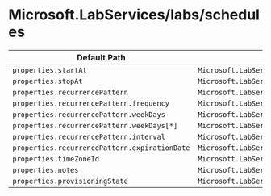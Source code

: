 # Microsoft.LabServices/labs/schedules

| Default Path | Alias |
|---|---|
| `properties.startAt` | `Microsoft.LabServices/labs/schedules/startAt` |
| `properties.stopAt` | `Microsoft.LabServices/labs/schedules/stopAt` |
| `properties.recurrencePattern` | `Microsoft.LabServices/labs/schedules/recurrencePattern` |
| `properties.recurrencePattern.frequency` | `Microsoft.LabServices/labs/schedules/recurrencePattern.frequency` |
| `properties.recurrencePattern.weekDays` | `Microsoft.LabServices/labs/schedules/recurrencePattern.weekDays` |
| `properties.recurrencePattern.weekDays[*]` | `Microsoft.LabServices/labs/schedules/recurrencePattern.weekDays[*]` |
| `properties.recurrencePattern.interval` | `Microsoft.LabServices/labs/schedules/recurrencePattern.interval` |
| `properties.recurrencePattern.expirationDate` | `Microsoft.LabServices/labs/schedules/recurrencePattern.expirationDate` |
| `properties.timeZoneId` | `Microsoft.LabServices/labs/schedules/timeZoneId` |
| `properties.notes` | `Microsoft.LabServices/labs/schedules/notes` |
| `properties.provisioningState` | `Microsoft.LabServices/labs/schedules/provisioningState` |

